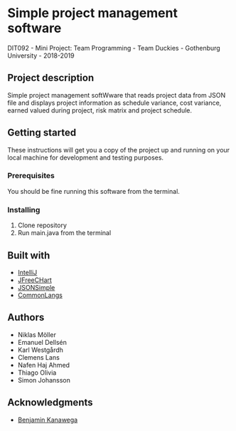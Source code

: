 # Simple project management software
DIT092 - Mini Project: Team Programming - Team Duckies - Gothenburg University - 2018-2019

## Project description
Simple project management softWware that reads project data from JSON file and displays project information as schedule variance, cost variance, earned valued during project, risk matrix and project schedule.

## Getting started
These instructions will get you a copy of the project up and running on your local machine for development and testing purposes.

### Prerequisites
You should be fine running this software from the terminal. 

### Installing
1. Clone repository
2. Run main.java from the terminal

## Built with
- [IntelliJ](https://www.jetbrains.com/idea/)
- [JFreeCHart](http://www.jfree.org/jfreechart/)
- [JSONSimple](https://code.google.com/archive/p/json-simple/)
- [CommonLangs](https://commons.apache.org/proper/commons-lang/)

## Authors
- Niklas Möller
- Emanuel Dellsén
- Karl Westgårdh
- Clemens Lans
- Nafen Haj Ahmed
- Thiago Olivia
- Simon Johansson

## Acknowledgments
- [Benjamin Kanawega](https://kanagwa.com/)
